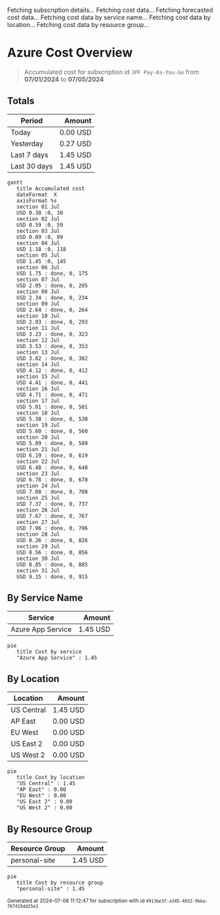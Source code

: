 Fetching subscription details...
Fetching cost data...
Fetching forecasted cost data...
Fetching cost data by service name...
Fetching cost data by location...
Fetching cost data by resource group...
# Azure Cost Overview

> Accumulated cost for subscription id `JPF Pay-As-You-Go` from **07/01/2024** to **07/05/2024**

## Totals

|Period|Amount|
|---|---:|
|Today|0.00 USD|
|Yesterday|0.27 USD|
|Last 7 days|1.45 USD|
|Last 30 days|1.45 USD|

```mermaid
gantt
   title Accumulated cost
   dateFormat  X
   axisFormat %s
   section 01 Jul
   USD 0.30 :0, 30
   section 02 Jul
   USD 0.59 :0, 59
   section 03 Jul
   USD 0.89 :0, 89
   section 04 Jul
   USD 1.18 :0, 118
   section 05 Jul
   USD 1.45 :0, 145
   section 06 Jul
   USD 1.75 : done, 0, 175
   section 07 Jul
   USD 2.05 : done, 0, 205
   section 08 Jul
   USD 2.34 : done, 0, 234
   section 09 Jul
   USD 2.64 : done, 0, 264
   section 10 Jul
   USD 2.93 : done, 0, 293
   section 11 Jul
   USD 3.23 : done, 0, 323
   section 12 Jul
   USD 3.53 : done, 0, 353
   section 13 Jul
   USD 3.82 : done, 0, 382
   section 14 Jul
   USD 4.12 : done, 0, 412
   section 15 Jul
   USD 4.41 : done, 0, 441
   section 16 Jul
   USD 4.71 : done, 0, 471
   section 17 Jul
   USD 5.01 : done, 0, 501
   section 18 Jul
   USD 5.30 : done, 0, 530
   section 19 Jul
   USD 5.60 : done, 0, 560
   section 20 Jul
   USD 5.89 : done, 0, 589
   section 21 Jul
   USD 6.19 : done, 0, 619
   section 22 Jul
   USD 6.48 : done, 0, 648
   section 23 Jul
   USD 6.78 : done, 0, 678
   section 24 Jul
   USD 7.08 : done, 0, 708
   section 25 Jul
   USD 7.37 : done, 0, 737
   section 26 Jul
   USD 7.67 : done, 0, 767
   section 27 Jul
   USD 7.96 : done, 0, 796
   section 28 Jul
   USD 8.26 : done, 0, 826
   section 29 Jul
   USD 8.56 : done, 0, 856
   section 30 Jul
   USD 8.85 : done, 0, 885
   section 31 Jul
   USD 9.15 : done, 0, 915
```

## By Service Name

|Service|Amount|
|---|---:|
|Azure App Service|1.45 USD|

```mermaid
pie
   title Cost by service
   "Azure App Service" : 1.45
```

## By Location

|Location|Amount|
|---|---:|
|US Central|1.45 USD|
|AP East|0.00 USD|
|EU West|0.00 USD|
|US East 2|0.00 USD|
|US West 2|0.00 USD|

```mermaid
pie
   title Cost by location
   "US Central" : 1.45
   "AP East" : 0.00
   "EU West" : 0.00
   "US East 2" : 0.00
   "US West 2" : 0.00
```

## By Resource Group

|Resource Group|Amount|
|---|---:|
|personal-site|1.45 USD|

```mermaid
pie
   title Cost by resource group
   "personal-site" : 1.45
```

<sup>Generated at 2024-07-06 11:12:47 for subscription with id `4913be3f-a345-4652-9bba-767418dd25e3`</sup>
